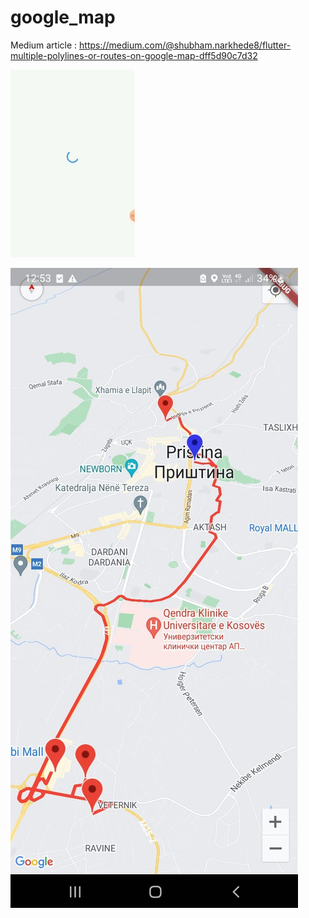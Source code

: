 # google_map

Medium article : https://medium.com/@shubham.narkhede8/flutter-multiple-polylines-or-routes-on-google-map-dff5d90c7d32

![alt text](https://github.com/Shubham-Narkhede/Multiple_Routes_Map/blob/main/ezgif.com-resize.gif)

![alt text](https://github.com/Shubham-Narkhede/Multiple_Routes_Map/blob/main/WhatsApp%20Image%202023-03-29%20at%2012.53.24%20PM.jpeg)

